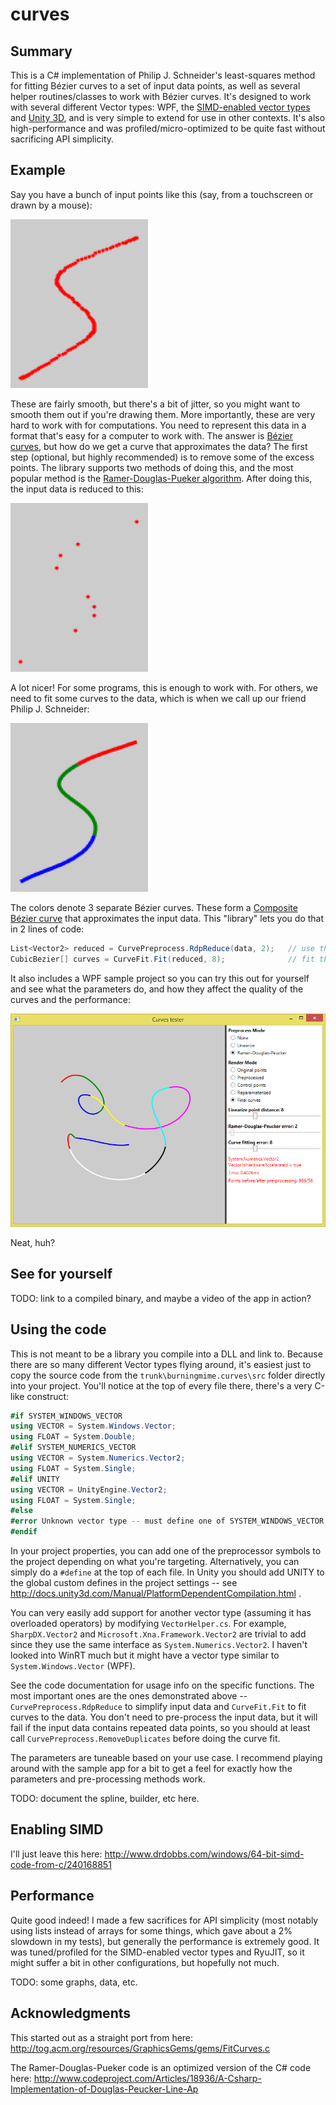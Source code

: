 # curves

## Summary

This is a C# implementation of Philip J. Schneider's least-squares method for fitting Bézier  curves to a set of input data points, as well as several helper routines/classes to work with Bézier  curves.
It's designed to work with several different Vector types: WPF, the [SIMD-enabled vector types](http://www.nuget.org/packages/System.Numerics.Vectors) and [Unity 3D](http://unity3d.com/), and is
very simple to extend for use in other contexts. It's also high-performance and was profiled/micro-optimized to be quite fast without sacrificing API simplicity.

## Example

Say you have a bunch of input points like this (say, from a touchscreen or drawn by a mouse):

![readme-example-original.png](/images/readme-example-original.png?raw=true)

These are fairly smooth, but there's a bit of jitter, so you might want to smooth them out if you're drawing them. More importantly, these are very hard to work
with for computations. You need to represent this data in a format that's easy for a computer to work with. The answer is [Bézier  curves](http://en.wikipedia.org/wiki/B%C3%A9zier_curve),
but how do we get a curve that approximates the data? The first step (optional, but highly recommended) is to remove some of the excess points. The library supports two methods of doing this,
and the most popular method is the [Ramer-Douglas-Pueker algorithm](http://en.wikipedia.org/wiki/Ramer%E2%80%93Douglas%E2%80%93Peucker_algorithm). After doing this, the input data is reduced to this:

![readme-example-rdp.png](/images/readme-example-rdp.png?raw=true)

A lot nicer! For some programs, this is enough to work with. For others, we need to fit some curves to the data, which is when we call up our friend Philip J. Schneider:

![readme-example-fit.png](/images/readme-example-fit.png?raw=true)

The colors denote 3 separate Bézier curves. These form a [Composite Bézier curve](http://en.wikipedia.org/wiki/Composite_B%C3%A9zier_curve) that approximates the input data.
This "library" lets you do that in 2 lines of code:

```C#
List<Vector2> reduced = CurvePreprocess.RdpReduce(data, 2);   // use the Ramer-Douglas-Pueker algorithm to remove unnecessary points
CubicBezier[] curves = CurveFit.Fit(reduced, 8);              // fit the curves to those points
```

It also includes a WPF sample project so you can try this out for yourself and see what the parameters do, and how they affect the quality of the curves and the performance:

![readme-screenshot.png](/images/readme-screenshot.png?raw=true)

Neat, huh?

## See for yourself

TODO: link to a compiled binary, and maybe a video of the app in action?

## Using the code

This is not meant to be a library you compile into a DLL and link to. Because there are so many different Vector types flying around, it's easiest just to copy the source code
from the `trunk\burningmime.curves\src` folder directly into your project. You'll notice at the top of every file there, there's a very C-like construct:

```C#
#if SYSTEM_WINDOWS_VECTOR
using VECTOR = System.Windows.Vector;
using FLOAT = System.Double;
#elif SYSTEM_NUMERICS_VECTOR
using VECTOR = System.Numerics.Vector2;
using FLOAT = System.Single;
#elif UNITY
using VECTOR = UnityEngine.Vector2;
using FLOAT = System.Single;
#else
#error Unknown vector type -- must define one of SYSTEM_WINDOWS_VECTOR, SYSTEM_NUMERICS_VECTOR or UNITY
#endif
```

In your project properties, you can add one of the preprocessor symbols to the project depending on what you're targeting. Alternatively, you can simply do a `#define` at the top
of each file. In Unity you should add UNITY to the global custom defines in the project settings -- see http://docs.unity3d.com/Manual/PlatformDependentCompilation.html .

You can very easily add support for another vector type (assuming it has overloaded operators) by modifying `VectorHelper.cs`. For example, `SharpDX.Vector2` and
`Microsoft.Xna.Framework.Vector2` are trivial to add since they use the same interface as `System.Numerics.Vector2`. I haven't looked into WinRT much 
but it might have a vector type similar to `System.Windows.Vector` (WPF).

See the code documentation for usage info on the specific functions. The most important ones are the ones demonstrated above -- `CurvePreprocess.RdpReduce` to simplify input
data and `CurveFit.Fit` to fit curves to the data. You don't need to pre-process the input data, but it will fail if the input data contains repeated data points, so you should
at least call `CurvePreprocess.RemoveDuplicates` before doing the curve fit.

The parameters are tuneable based on your use case. I recommend playing around with the sample app for a bit to get a feel for exactly how the parameters and pre-processing methods
work.

TODO: document the spline, builder, etc here.

## Enabling SIMD

I'll just leave this here: http://www.drdobbs.com/windows/64-bit-simd-code-from-c/240168851

## Performance

Quite good indeed! I made a few sacrifices for API simplicity (most notably using lists instead of arrays for some things, which gave about a 2% slowdown in my tests), but generally
the performance is extremely good. It was tuned/profiled for the SIMD-enabled vector types and RyuJIT, so it might suffer a bit in other configurations, but hopefully not much.

TODO: some graphs, data, etc.

## Acknowledgments

This started out as a straight port from here: http://tog.acm.org/resources/GraphicsGems/gems/FitCurves.c

The Ramer-Douglas-Pueker code is an optimized version of the C# code here: http://www.codeproject.com/Articles/18936/A-Csharp-Implementation-of-Douglas-Peucker-Line-Ap